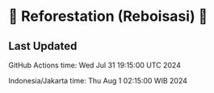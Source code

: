
# 🌳 Reforestation (Reboisasi) 🌲

## Last Updated

GitHub Actions time: Wed Jul 31 19:15:00 UTC 2024

Indonesia/Jakarta time: Thu Aug  1 02:15:00 WIB 2024
